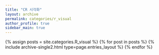 ```yaml
---
title: "CR 시각화"
layout: archive
permalink: categories/r_visual
author_profile: true
sidebar_main: true
---
```



{% assign posts = site.categories.R_visual %}
{% for post in posts %} {% include archive-single2.html type=page.entries_layout %} {% endfor %}